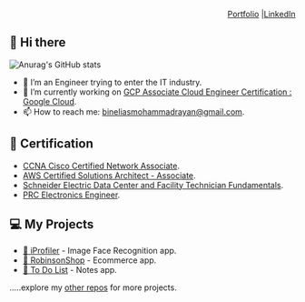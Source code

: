 
<div align="right">

[Portfolio](https://binelias.github.io/) |[LinkedIn](https://www.linkedin.com/in/mrbbe/)

</div>

## 👋 Hi there 


![Anurag's GitHub stats](https://github-readme-stats.vercel.app/api?username=binelias&theme=tokyonight&show_icons=true)

- 🌱 I’m an Engineer trying to enter the IT industry.
- 🔭 I’m currently working on [GCP Associate Cloud Engineer Certification : Google Cloud](https://www.udemy.com/course/google-cloud-gcp-associate-cloud-engineer-certification/).
- 📫 How to reach me: bineliasmohammadrayan@gmail.com.

## 📃 Certification
- [CCNA Cisco Certified Network Associate](https://github.com/binelias/binelias.github.io/blob/main/assets/Certificates/Cisco%20Certified%20Network%20Associate%20certificate.pdf).
- [AWS Certified Solutions Architect - Associate](https://github.com/binelias/binelias.github.io/blob/main/assets/Certificates/AWS%20Certified%20Solutions%20Architect%20-%20Associate%20certificate.pdf/).
- [Schneider Electric Data Center and Facility Technician Fundamentals](https://github.com/binelias/binelias.github.io/blob/main/assets/Certificates/Schneider%20Electric%20Data%20Center%20and%20Facility%20Technician%20Fundamentals.pdf).
- [PRC Electronics Engineer](https://github.com/binelias/binelias.github.io/blob/main/assets/Certificates/PRC%20ID_ECE.jpeg).

## 💻 My Projects

- [👤 iProfiler](https://iprofiler-reacthooks.herokuapp.com/) - Image Face Recognition app.
- [🛒 RobinsonShop](https://github.com/binelias/RobinsonShop-DjangoRest) - Ecommerce app.
- [📝 To Do List](https://github.com/binelias/todolist_DjangoRest) - Notes app.

.....explore my [other repos](https://github.com/binelias?tab=repositories) for more projects.

<div align="center">

<!--
**binelias/binelias** is a ✨ _special_ ✨ repository because its `README.md` (this file) appears on your GitHub profile.

Here are some ideas to get you started:

- 🔭 I’m currently working on ...
- 🌱 I’m currently learning ...
- 👯 I’m looking to collaborate on ...
- 🤔 I’m looking for help with ...
- 💬 Ask me about ...
- 📫 How to reach me: ...
- 😄 Pronouns: ...
- ⚡ Fun fact: ...
-->

